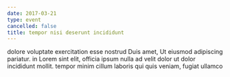 ```yaml
---
date: 2017-03-21
type: event
cancelled: false
title: tempor nisi deserunt incididunt
---
```

dolore voluptate exercitation esse nostrud Duis amet, Ut eiusmod adipiscing pariatur. in Lorem sint elit, officia ipsum nulla ad velit dolor ut dolor incididunt mollit. tempor minim cillum laboris qui quis veniam, fugiat ullamco